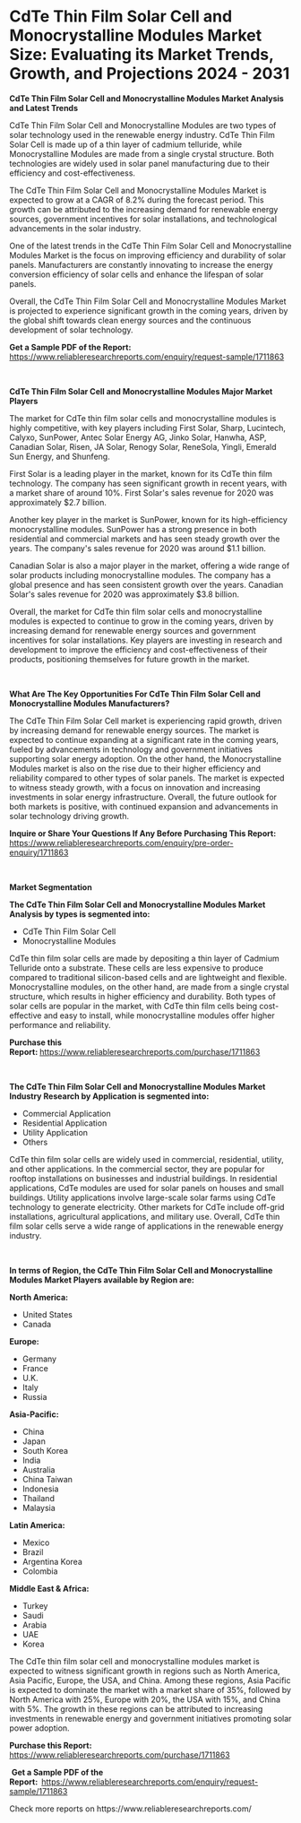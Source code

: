 <p><h1>CdTe Thin Film Solar Cell and Monocrystalline Modules Market Size: Evaluating its Market Trends, Growth, and Projections 2024 - 2031</h1></p><p><strong>CdTe Thin Film Solar Cell and Monocrystalline Modules Market Analysis and Latest Trends</strong></p>
<p><p>CdTe Thin Film Solar Cell and Monocrystalline Modules are two types of solar technology used in the renewable energy industry. CdTe Thin Film Solar Cell is made up of a thin layer of cadmium telluride, while Monocrystalline Modules are made from a single crystal structure. Both technologies are widely used in solar panel manufacturing due to their efficiency and cost-effectiveness.</p><p>The CdTe Thin Film Solar Cell and Monocrystalline Modules Market is expected to grow at a CAGR of 8.2% during the forecast period. This growth can be attributed to the increasing demand for renewable energy sources, government incentives for solar installations, and technological advancements in the solar industry.</p><p>One of the latest trends in the CdTe Thin Film Solar Cell and Monocrystalline Modules Market is the focus on improving efficiency and durability of solar panels. Manufacturers are constantly innovating to increase the energy conversion efficiency of solar cells and enhance the lifespan of solar panels.</p><p>Overall, the CdTe Thin Film Solar Cell and Monocrystalline Modules Market is projected to experience significant growth in the coming years, driven by the global shift towards clean energy sources and the continuous development of solar technology.</p></p>
<p><strong>Get a Sample PDF of the Report:&nbsp;</strong> <a href="https://www.reliableresearchreports.com/enquiry/request-sample/1711863">https://www.reliableresearchreports.com/enquiry/request-sample/1711863</a></p>
<p>&nbsp;</p>
<p><strong>CdTe Thin Film Solar Cell and Monocrystalline Modules Major Market Players</strong></p>
<p><p>The market for CdTe thin film solar cells and monocrystalline modules is highly competitive, with key players including First Solar, Sharp, Lucintech, Calyxo, SunPower, Antec Solar Energy AG, Jinko Solar, Hanwha, ASP, Canadian Solar, Risen, JA Solar, Renogy Solar, ReneSola, Yingli, Emerald Sun Energy, and Shunfeng.</p><p>First Solar is a leading player in the market, known for its CdTe thin film technology. The company has seen significant growth in recent years, with a market share of around 10%. First Solar's sales revenue for 2020 was approximately $2.7 billion.</p><p>Another key player in the market is SunPower, known for its high-efficiency monocrystalline modules. SunPower has a strong presence in both residential and commercial markets and has seen steady growth over the years. The company's sales revenue for 2020 was around $1.1 billion.</p><p>Canadian Solar is also a major player in the market, offering a wide range of solar products including monocrystalline modules. The company has a global presence and has seen consistent growth over the years. Canadian Solar's sales revenue for 2020 was approximately $3.8 billion.</p><p>Overall, the market for CdTe thin film solar cells and monocrystalline modules is expected to continue to grow in the coming years, driven by increasing demand for renewable energy sources and government incentives for solar installations. Key players are investing in research and development to improve the efficiency and cost-effectiveness of their products, positioning themselves for future growth in the market.</p></p>
<p>&nbsp;</p>
<p><strong>What Are The Key Opportunities For CdTe Thin Film Solar Cell and Monocrystalline Modules Manufacturers?</strong></p>
<p><p>The CdTe Thin Film Solar Cell market is experiencing rapid growth, driven by increasing demand for renewable energy sources. The market is expected to continue expanding at a significant rate in the coming years, fueled by advancements in technology and government initiatives supporting solar energy adoption. On the other hand, the Monocrystalline Modules market is also on the rise due to their higher efficiency and reliability compared to other types of solar panels. The market is expected to witness steady growth, with a focus on innovation and increasing investments in solar energy infrastructure. Overall, the future outlook for both markets is positive, with continued expansion and advancements in solar technology driving growth.</p></p>
<p><strong>Inquire or Share Your Questions If Any Before Purchasing This Report:</strong> <a href="https://www.reliableresearchreports.com/enquiry/pre-order-enquiry/1711863">https://www.reliableresearchreports.com/enquiry/pre-order-enquiry/1711863</a></p>
<p>&nbsp;</p>
<p><strong>Market Segmentation</strong></p>
<p><strong>The CdTe Thin Film Solar Cell and Monocrystalline Modules Market Analysis by types is segmented into:</strong></p>
<p><ul><li>CdTe Thin Film Solar Cell</li><li>Monocrystalline Modules</li></ul></p>
<p><p>CdTe thin film solar cells are made by depositing a thin layer of Cadmium Telluride onto a substrate. These cells are less expensive to produce compared to traditional silicon-based cells and are lightweight and flexible. Monocrystalline modules, on the other hand, are made from a single crystal structure, which results in higher efficiency and durability. Both types of solar cells are popular in the market, with CdTe thin film cells being cost-effective and easy to install, while monocrystalline modules offer higher performance and reliability.</p></p>
<p><strong>Purchase this Report:&nbsp;</strong><a href="https://www.reliableresearchreports.com/purchase/1711863">https://www.reliableresearchreports.com/purchase/1711863</a></p>
<p>&nbsp;</p>
<p><strong>The CdTe Thin Film Solar Cell and Monocrystalline Modules Market Industry Research by Application is segmented into:</strong></p>
<p><ul><li>Commercial Application</li><li>Residential Application</li><li>Utility Application</li><li>Others</li></ul></p>
<p><p>CdTe thin film solar cells are widely used in commercial, residential, utility, and other applications. In the commercial sector, they are popular for rooftop installations on businesses and industrial buildings. In residential applications, CdTe modules are used for solar panels on houses and small buildings. Utility applications involve large-scale solar farms using CdTe technology to generate electricity. Other markets for CdTe include off-grid installations, agricultural applications, and military use. Overall, CdTe thin film solar cells serve a wide range of applications in the renewable energy industry.</p></p>
<p>&nbsp;</p>
<p><strong>In terms of Region, the CdTe Thin Film Solar Cell and Monocrystalline Modules Market Players available by Region are:</strong></p>
<p>
    <p> <strong> North America: </strong>
        <ul>
            <li>United States</li>
            <li>Canada</li>
        </ul>
        </p> 
    <p> <strong> Europe: </strong>
        <ul>
            <li>Germany</li>
            <li>France</li>
            <li>U.K.</li>
            <li>Italy</li>
            <li>Russia</li>
        </ul>
        </p> 
    <p> <strong> Asia-Pacific: </strong>
        <ul>
            <li>China</li>
            <li>Japan</li>
            <li>South Korea</li>
            <li>India</li>
            <li>Australia</li>
            <li>China Taiwan</li>
            <li>Indonesia</li>
            <li>Thailand</li>
            <li>Malaysia</li>
        </ul>
        </p> 
    <p> <strong> Latin America: </strong>
        <ul>
            <li>Mexico</li>
            <li>Brazil</li>
            <li>Argentina Korea</li>
            <li>Colombia</li>
        </ul>
        </p> 
    <p> <strong> Middle East & Africa: </strong>
        <ul>
            <li>Turkey</li>
            <li>Saudi</li>
            <li>Arabia</li>
            <li>UAE</li>
            <li>Korea</li>
        </ul>
    </p>
    </p>
<p><p>The CdTe thin film solar cell and monocrystalline modules market is expected to witness significant growth in regions such as North America, Asia Pacific, Europe, the USA, and China. Among these regions, Asia Pacific is expected to dominate the market with a market share of 35%, followed by North America with 25%, Europe with 20%, the USA with 15%, and China with 5%. The growth in these regions can be attributed to increasing investments in renewable energy and government initiatives promoting solar power adoption.</p></p>
<p><strong>Purchase this Report: </strong><a href="https://www.reliableresearchreports.com/purchase/1711863">https://www.reliableresearchreports.com/purchase/1711863</a></p>
<p>&nbsp;<strong>Get a Sample PDF of the Report:&nbsp;&nbsp;</strong><a href="https://www.reliableresearchreports.com/enquiry/request-sample/1711863">https://www.reliableresearchreports.com/enquiry/request-sample/1711863</a></p>
<p><strong></strong></p>
<p>Check more reports on https://www.reliableresearchreports.com/</p>